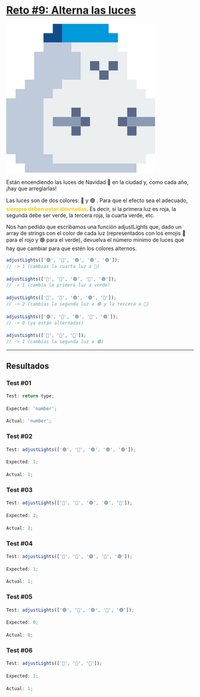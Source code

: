 # [Reto #9: Alterna las luces](https://adventjs.dev/es/challenges/2023/9)

![Reto_09](../Assets/Retos_PNG/9.png)

Están encendiendo las luces de Navidad 🎄 en la ciudad y, como cada año, ¡hay que arreglarlas!

Las luces son de dos colores: 🔴 y 🟢 . Para que el efecto sea el adecuado, <strong style="color:rgb(250 202 2)">siempre deben estar alternadas</strong>. Es decir, si la primera luz es roja, la segunda debe ser verde, la tercera roja, la cuarta verde, etc.

Nos han pedido que escribamos una función adjustLights que, dado un array de strings con el color de cada luz (representados con los emojis 🔴 para el rojo y 🟢 para el verde), devuelva el número mínimo de luces que hay que cambiar para que estén los colores alternos.

```js
adjustLights(['🟢', '🔴', '🟢', '🟢', '🟢']);
// -> 1 (cambias la cuarta luz a 🔴)

adjustLights(['🔴', '🔴', '🟢', '🔴', '🟢']);
// -> 1 (cambia la primera luz a verde)

adjustLights(['🔴', '🔴', '🟢', '🟢', '🔴']);
// -> 2 (cambias la segunda luz a 🟢 y la tercera a 🔴)

adjustLights(['🟢', '🔴', '🟢', '🔴', '🟢']);
// -> 0 (ya están alternadas)

adjustLights(['🔴', '🔴', '🔴']);
// -> 1 (cambias la segunda luz a 🟢)
```

---

## Resultados

### Test #01

```js
Test: return type;

Expected: 'number';

Actual: 'number';
```

### Test #02

```js
Test: adjustLights(['🟢', '🔴', '🟢', '🟢', '🟢']);

Expected: 1;

Actual: 1;
```

### Test #03

```js
Test: adjustLights(['🔴', '🔴', '🟢', '🟢', '🔴']);

Expected: 2;

Actual: 2;
```

### Test #04

```js
Test: adjustLights(['🔴', '🔴', '🟢', '🔴', '🟢']);

Expected: 1;

Actual: 1;
```

### Test #05

```js
Test: adjustLights(['🟢', '🔴', '🟢', '🔴', '🟢']);

Expected: 0;

Actual: 0;
```

### Test #06

```js
Test: adjustLights(['🔴', '🔴', '🔴']);

Expected: 1;

Actual: 1;
```
